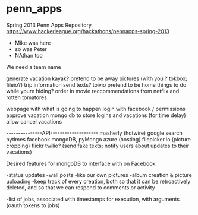 penn_apps
=========

Spring 2013 Penn Apps Repository
https://www.hackerleague.org/hackathons/pennapps-spring-2013
* Mike was here
* so was Peter
* NAthan too


We need a team name

generate vacation
	kayak?
pretend to be away
	pictures (with you ? tokbox; fileio?)
	trip information
	send texts? toivio
pretend to be home
	things to do while youre hiding?
		order in
		movie reccommendations from netflix and rotten tomatores



webpage with what is going to happen
	login with facebook / permissions
	approve vacation
mongo db to store logins and vacations (for time delay)
	allow cancel vacations



---------------API--------------------
masherly (hotwire)
google search
nytimes
facebook
mongoDB, pyMongo
azure (hosting)
filepicker.io (picture cropping)
flickr
twilio? (send fake texts; notify users about updates to their vacations)


Desired features for mongoDB to interface with on Facebook:

-status updates
-wall posts
-like our own pictures
-album creation & picture uploading
-keep track of every creation, both so that it can be retroactively deleted,
 and so that we can respond to comments or activity

-list of jobs, associated with timestamps for execution, with arguments (oauth tokens to jobs)
